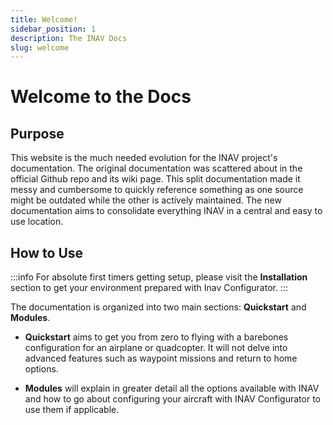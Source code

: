 ```yaml
---
title: Welcome!
sidebar_position: 1
description: The INAV Docs
slug: welcome
---
```


# Welcome to the Docs

## Purpose

This website is the much needed evolution for the INAV project's documentation. 
The original documentation was scattered about in the official Github repo and its wiki page. 
This split documentation made it messy and cumbersome to quickly reference something as one source might be outdated while the other is actively maintained. 
The new documentation aims to consolidate everything INAV in a central and easy to use location.

## How to Use

:::info
For absolute first timers getting setup, please visit the **Installation** section to get your environment prepared with Inav Configurator. 
:::

The documentation is organized into two main sections: **Quickstart** and **Modules**. 

- **Quickstart** aims to get you from zero to flying with a barebones configuration for an airplane or quadcopter. 
It will not delve into advanced features such as waypoint missions and return to home options. 

- **Modules** will explain in greater detail all the options available with INAV and how to go about configuring your aircraft with INAV Configurator to use them if applicable. 